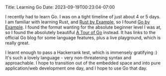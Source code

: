 Title: Learning Go
Date: 2023-09-19T00:23:04-07:00

I recently had to learn Go. I was on a tight timeline of just about 4 or 5
days. I am familiar with learning Rust, and [Rust by
Example](https://doc.rust-lang.org/stable/rust-by-example/), so I found [Go by
Example](https://gobyexample.com/). I found the format wanting for the absolute
beginner level I was at, so I found the absolutely beautiful [A Tour of
Go](https://go.dev/tour/welcome/1) instead. It has links to the official Go
blog for some language features, plus a live playground, which is really great.

I learnt enough to pass a Hackerrank test, which is immensely gratifying :)
It's such a lovely language - very non-threatening syntax and approachable. I
hope to transition out of the embedded space and into pure application/web
development one day, and I hope to use Go that day.
